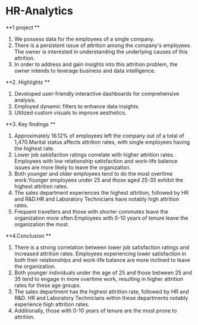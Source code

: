 # HR-Analytics
**1 project **
1. We possess data for the employees of a single company.
2. There is a persistent issue of attrition among the company's employees. The owner is interested in understanding the underlying causes of this attrition.
3. In order to address and gain insights into this attrition problem, the owner intends to leverage business and data intelligence.

**2. Highlights **
1. Developed user-friendly interactive dashboards for comprehensive analysis.
2. Employed dynamic filters to enhance data insights.
3. Utilized custom visuals to improve aesthetics.

**3. Key findings **
1.	Approximately 16.12% of employees left the company out of a total of 1,470.Marital status affects attrition rates, with single employees having the highest rate.
2.	Lower job satisfaction ratings correlate with higher attrition rates. Employees with low relationship satisfaction and work-life balance issues are more likely to leave the organization.
3.	Both younger and older employees tend to do the most overtime work.Younger employees under 25 and those aged 25-35 exhibit the highest attrition rates.
4.	The sales department experiences the highest attrition, followed by HR and R&D.HR and Laboratory Technicians have notably high attrition rates.
5.	Frequent travellers and those with shorter commutes leave the organization more often.Employees with 0-10 years of tenure leave the organization the most.
      
**4.Conclusion **
1.	There is a strong correlation between lower job satisfaction ratings and increased attrition rates. Employees experiencing lower satisfaction in both their relationships and work-life balance are more inclined to leave the organization.
2.	Both younger individuals under the age of 25 and those between 25 and 35 tend to engage in more overtime work, resulting in higher attrition rates for these age groups.
3.	The sales department has the highest attrition rate, followed by HR and R&D. HR and Laboratory Technicians within these departments notably experience high attrition rates.
4.	Additionally, those with 0-10 years of tenure are the most prone to attrition.

